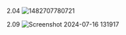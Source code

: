 2.04
![1482707780721](https://github.com/user-attachments/assets/f5938c92-6a2e-475a-81e8-e5dd673a9e40)


2.09
![Screenshot 2024-07-16 131917](https://github.com/user-attachments/assets/fa758b27-d40d-4ae1-8281-3a77fc08d758)
